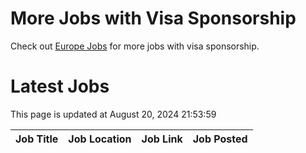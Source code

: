 # More Jobs with Visa Sponsorship

Check out [Europe Jobs](https://github.com/sureshparimi/europejobs#latest-jobs) for more jobs with visa sponsorship.

# Latest Jobs

This page is updated at August 20, 2024 21:53:59

| Job Title | Job Location | Job Link | Job Posted |
| --- | --- | --- | --- |
